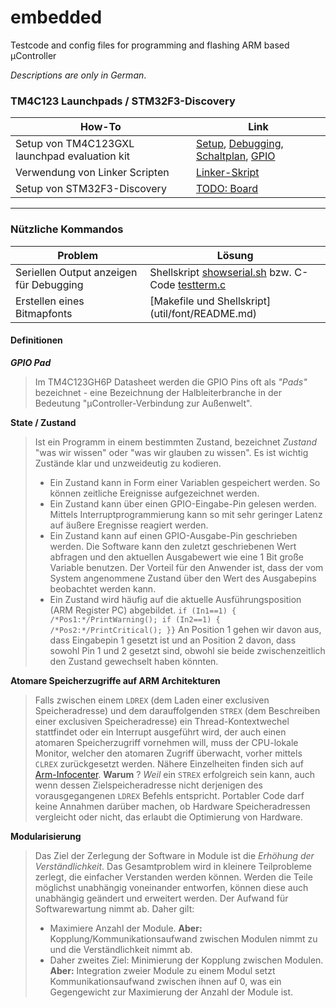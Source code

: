 # embedded
Testcode and config files for programming and flashing ARM based µController

_Descriptions are only in *German*_.

### TM4C123 Launchpads / STM32F3-Discovery
| How-To | Link |
| ------ | ----------- |
| Setup von TM4C123GXL launchpad evaluation kit | [Setup](tm4c123gxl/doc/setup.md), [Debugging](tm4c123gxl/doc/debug.md), [Schaltplan](tm4c123gxl/doc/board.md), [GPIO](tm4c123gxl/doc/gpio.md)|
| Verwendung von Linker Scripten | [Linker-Skript](linker_script.md) |
| Setup von STM32F3-Discovery | [TODO: Board](#)|,

----------------------
### Nützliche Kommandos
| Problem | Lösung |
| ------- | ------ |
| Seriellen Output anzeigen für Debugging | Shellskript [showserial.sh](util/showserial.sh) bzw. C-Code [testterm.c](util/testterm.c) |
| Erstellen eines Bitmapfonts | [Makefile und Shellskript] (util/font/README.md) |

#### Definitionen

**_GPIO Pad_**
> Im TM4C123GH6P Datasheet werden die GPIO Pins oft als _"Pads"_ bezeichnet - eine Bezeichnung der Halbleiterbranche in der Bedeutung "µController-Verbindung zur Außenwelt".

**State / Zustand**
> Ist ein Programm in einem bestimmten Zustand, bezeichnet *Zustand*  "was wir wissen" oder "was wir glauben zu wissen".
Es ist wichtig Zustände klar und unzweideutig zu kodieren.
> * Ein Zustand kann in Form einer Variablen gespeichert werden. So können zeitliche Ereignisse aufgezeichnet werden.
> * Ein Zustand kann über einen GPIO-Eingabe-Pin gelesen werden. Mittels Interruptprogrammierung kann so mit sehr geringer Latenz auf äußere Eregnisse reagiert werden.
> * Ein Zustand kann auf einen GPIO-Ausgabe-Pin geschrieben werden. Die Software kann den zuletzt geschriebenen Wert abfragen und den aktuellen Ausgabewert wie eine 1 Bit große Variable benutzen. Der Vorteil für den Anwender ist, dass der vom System angenommene Zustand über den Wert des Ausgabepins beobachtet werden kann.
> * Ein Zustand wird häufig auf die aktuelle Ausführungsposition (ARM Register PC) abgebildet.
    `if (In1==1) { /*Pos1:*/PrintWarning(); if (In2==1) { /*Pos2:*/PrintCritical(); }}`
    An Position 1 gehen wir davon aus, dass Eingabepin 1 gesetzt ist und an Position 2 davon, dass sowohl Pin 1 und 2 gesetzt sind, obwohl sie beide zwischenzeitlich den Zustand gewechselt haben könnten.

**Atomare Speicherzugriffe auf ARM Architekturen**
> Falls zwischen einem `LDREX` (dem Laden einer exclusiven Speicheradresse) und dem darauffolgenden `STREX` (dem Beschreiben einer exclusiven Speicheradresse) ein Thread-Kontextwechel stattfindet oder ein Interrupt ausgeführt wird, der auch einen atomaren Speicherzugriff vornehmen will, muss der CPU-lokale Monitor, welcher den atomaren Zugriff überwacht, vorher mittels `CLREX` zurückgesetzt werden. Nähere Einzelheiten finden sich auf [Arm-Infocenter](http://infocenter.arm.com/help/index.jsp?topic=/com.arm.doc.dht0008a/CJAGCFAF.html).
> **Warum** ? *Weil* ein `STREX` erfolgreich sein kann, auch wenn dessen Zielspeicheradresse nicht derjenigen des vorausgegangenen `LDREX` Befehls entspricht. Portabler Code darf keine Annahmen darüber machen, ob Hardware Speicheradressen vergleicht oder nicht, das erlaubt die Optimierung von Hardware.

**Modularisierung**
> Das Ziel der Zerlegung der Software in Module ist die *Erhöhung der Verständlichkeit*. Das Gesamtproblem wird in kleinere Teilprobleme zerlegt, die einfacher Verstanden werden können. Werden die Teile möglichst unabhängig voneinander entworfen, können diese auch unabhängig geändert und erweitert werden. Der Aufwand für Softwarewartung nimmt ab. Daher gilt:
> * Maximiere Anzahl der Module. **Aber:** Kopplung/Kommunikationsaufwand zwischen Modulen nimmt zu und die Verständlichkeit nimmt ab.
> * Daher zweites Ziel: Minimierung der Kopplung zwischen Modulen. **Aber:** Integration zweier Module zu einem Modul setzt Kommunikationsaufwand zwischen ihnen auf 0, was ein Gegengewicht zur Maximierung der Anzahl der Module ist.

